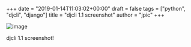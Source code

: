 +++
date = "2019-01-14T11:03:02+00:00"
draft = false
tags = ["python", "djcli", "django"]
title = "djcli 1.1 screenshot"
author = "jpic"
+++

![image](/img/2019-01-14-djcli-11-screenshot/10b1539621fad2c707ae8da7067961427489c3d212c51cf0e1dcbdfade36cdeb.png)

djcli 1.1 screenshot!
